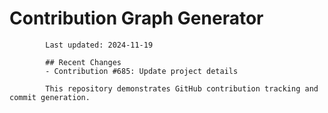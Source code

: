 # Contribution Graph Generator
            
            Last updated: 2024-11-19
            
            ## Recent Changes
            - Contribution #685: Update project details
            
            This repository demonstrates GitHub contribution tracking and commit generation.
        